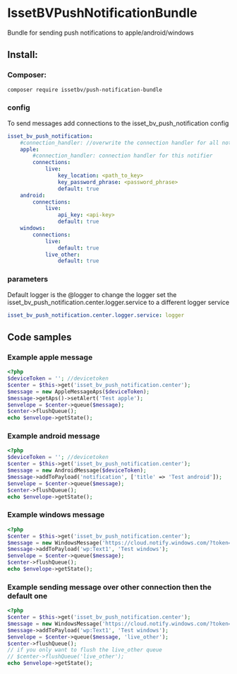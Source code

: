 # IssetBVPushNotificationBundle
Bundle for sending push notifications to apple/android/windows

## Install:
### Composer:
````bash
composer require issetbv/push-notification-bundle
````
### config
To send messages add connections to the isset_bv_push_notification config
````yaml
isset_bv_push_notification:
    #connection_handler: //overwrite the connection handler for all notifiers which don't have there own connection handler set
    apple:
        #connection_handler: connection handler for this notifier
        connections:
            live:
                key_location: <path_to_key>
                key_password_phrase: <password_phrase>
                default: true
    android:
        connections:
            live:
                api_key: <api-key>
                default: true
    windows:
        connections:
            live:
                default: true
            live_other:
                default: true
````
### parameters
Default logger is the @logger to change the logger set the isset_bv_push_notification.center.logger.service to a different logger service
````yaml
isset_bv_push_notification.center.logger.service: logger
````
## Code samples
### Example apple message
````php
<?php
$deviceToken = ''; //devicetoken
$center = $this->get('isset_bv_push_notification.center');
$message = new AppleMessageAps($deviceToken);
$message->getAps()->setAlert('Test apple');
$envelope = $center->queue($message);
$center->flushQueue();
echo $envelope->getState();
````
### Example android message
````php
<?php
$deviceToken = ''; //devicetoken
$center = $this->get('isset_bv_push_notification.center');
$message = new AndroidMessage($deviceToken);
$message->addToPayload('notification', ['title' => 'Test android']);
$envelope = $center->queue($message);
$center->flushQueue();
echo $envelope->getState();
````
### Example windows message
````php
<?php
$center = $this->get('isset_bv_push_notification.center');
$message = new WindowsMessage('https://cloud.notify.windows.com/?token=AQE%bU%2fSjZOCvRjjpILow%3d%3d');
$message->addToPayload('wp:Text1', 'Test windows');
$envelope = $center->queue($message);
$center->flushQueue();
echo $envelope->getState();
````
### Example sending message over other connection then the default one
````php
<?php
$center = $this->get('isset_bv_push_notification.center');
$message = new WindowsMessage('https://cloud.notify.windows.com/?token=AQE%bU%2fSjZOCvRjjpILow%3d%3d');
$message->addToPayload('wp:Text1', 'Test windows');
$envelope = $center->queue($message, 'live_other');
$center->flushQueue(); 
// if you only want to flush the live_other queue
// $center->flushQueue('live_other'); 
echo $envelope->getState();
````
